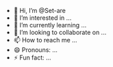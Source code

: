 - 👋 Hi, I’m @Set-are
- 👀 I’m interested in ...
- 🌱 I’m currently learning ...
- 💞️ I’m looking to collaborate on ...
- 📫 How to reach me ...
- 😄 Pronouns: ...
- ⚡ Fun fact: ...

<!---
Set-are/Set-are is a ✨ special ✨ repository because its `README.md` (this file) appears on your GitHub profile.
You can click the Preview link to take a look at your changes.
--->
